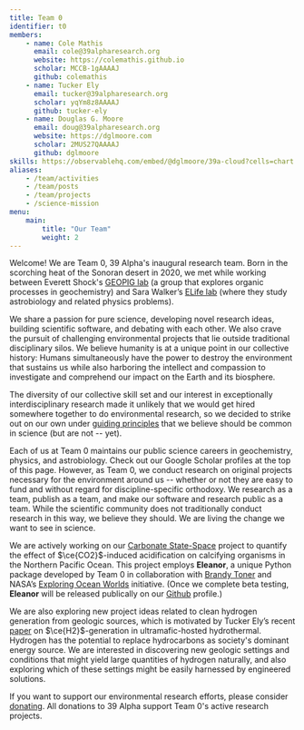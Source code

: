 ```yaml
---
title: Team 0
identifier: t0
members:
    - name: Cole Mathis
      email: cole@39alpharesearch.org
      website: https://colemathis.github.io
      scholar: MCCB-1gAAAAJ
      github: colemathis
    - name: Tucker Ely
      email: tucker@39alpharesearch.org
      scholar: yqYm8z8AAAAJ
      github: tucker-ely
    - name: Douglas G. Moore
      email: doug@39alpharesearch.org
      website: https://dglmoore.com
      scholar: 2MUS27QAAAAJ
      github: dglmoore
skills: https://observablehq.com/embed/@dglmoore/39a-cloud?cells=chart
aliases:
    - /team/activities
    - /team/posts
    - /team/projects
    - /science-mission
menu:
    main:
        title: "Our Team"
        weight: 2
---
```

Welcome! We are Team 0, 39 Alpha's inaugural research team. Born in the scorching heat of the
Sonoran desert in 2020[,](https://www.washingtonpost.com/weather/2020/09/01/phoenix-hottest-summer/)
we met while working between Everett Shock's
[GEOPIG lab](https://asu.elsevierpure.com/en/equipments/sese-group-exploring-organic-processes-in-geochemistry-geopig-bio)
(a group that explores organic processes in geochemistry) and Sara Walker’s
[ELife lab](http://emergence.asu.edu/) (where they study astrobiology and related physics problems).

We share a passion for pure science, developing novel research ideas, building scientific software,
and debating with each other. We also crave the pursuit of challenging environmental projects
that lie outside traditional disciplinary silos. We believe humanity is at a unique point in
our collective history: Humans simultaneously have the power to destroy the environment that sustains
us while also harboring the intellect and compassion to investigate and comprehend our
impact on the Earth and its biosphere.

The diversity of our collective skill set and our interest in exceptionally interdisciplinary
research made it unlikely that we would get hired somewhere together to do environmental research,
so we decided to strike out on our own under [guiding principles](/) that we believe should be
common in science (but are not -- yet).

Each of us at Team 0 maintains our public science careers in geochemistry, physics, and
astrobiology. Check out our Google Scholar profiles at the top of this page. However, as Team 0, we
conduct research on original projects necessary for the environment around us -- whether or not
they are easy to fund and without regard for discipline-specific orthodoxy. We research as a team,
publish as a team, and make our software and research public as a team. While the scientific
community does not traditionally conduct research in this way, we believe they should. We are living
the change we want to see in science.

We are actively working on our [Carbonate State-Space](/projects/carbonate-state-space) project to
quantify the effect of $\ce{CO2}$-induced acidification on calcifying organisms in the Northern
Pacific Ocean. This project employs **Eleanor**, a unique Python package developed by Team 0 in
collaboration with [Brandy Toner](https://tonerlab.cfans.umn.edu/) and NASA’s
[Exploring Ocean Worlds](https://oceanworlds.whoi.edu/projects/exploring-ocean-worlds-exow/)
initiative. (Once we complete beta testing, **Eleanor** will be released publically on our
[Github](https://github.com/39alpha) profile.)

We are also exploring new project ideas related to clean hydrogen generation from geologic sources,
which is motivated by Tucker Ely’s recent [paper](https://doi.org/10.1029/2022GC010658) on
$\ce{H2}$-generation in ultramafic-hosted hydrothermal. Hydrogen has the potential to replace
hydrocarbons as society's dominant energy source. We are interested in discovering new geologic
settings and conditions that might yield large quantities of hydrogen naturally, and also exploring
which of these settings might be easily harnessed by engineered solutions.

If you want to support our environmental research efforts, please consider [donating](/donate). All
donations to 39 Alpha support Team 0's active research projects.
